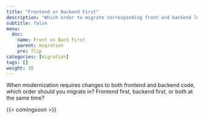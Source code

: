 ```yaml
---
title: "Frontend or Backend First"
description: "Which order to migrate corresponding front and backend logic?"
subtitle: false
menu:
  doc:
    name: Front vs Back First
    parent: migration
    pre: flip
categories: [migration]
tags: []
weight: 30
---
```


When modernization requires changes to both frontend and backend code, which order should you migrate in? Frontend first, backend first, or both at the same time?

{{< comingsoon >}}

